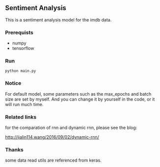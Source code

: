 ## Sentiment Analysis

This is a sentiment analysis model for the imdb data.

### Prerequists

- numpy
- tensorflow

### Run

```
python main.py

```
### Notice
For default model, some parameters such as the max_epochs and batch size are set by myself. And you can change it by yourself in the code, or it will run much time.

### Related links

for the comparation of rnn and dynamic rnn, please see the blog:

http://jialin114.wang/2016/09/02/dynamic-rnn/ 

### Thanks

some data read utils are referenced from keras.

